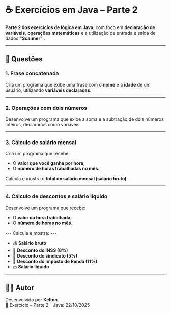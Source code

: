 # ☕ Exercícios em Java – Parte 2
**Parte 2 dos exercícios de lógica em Java**, com foco em **declaração de variáveis**, **operações matemáticas** e a utilização de entrada e saída de dados **"Scanner"** .

---

## 📘 Questões

### 1. Frase concatenada
Cria um programa que exibe uma frase com o **nome** e a **idade** de um usuário, utilizando **variáveis declaradas**. 

---

### 2. Operações com dois números
Desenvolve um programa que exibe a soma e a subtração de dois números inteiros, declarados como variáveis.  

---

### 3. Cálculo de salário mensal
Cria um programa que recebe:
- O **valor que você ganha por hora**;
- O **número de horas trabalhadas no mês**.  

Calcula e mostra o **total do salário mensal (salário bruto)**.

---

### 4. Cálculo de descontos e salário líquido
Desenvolve um programa que recebe:
- O **valor da hora trabalhada**;
- O **número de horas no mês**.

 --- Calcula e mostra: ---
- 💰 **Salário bruto**  
- 💸 **Desconto do INSS (8%)**  
- 💼 **Desconto do sindicato (5%)**  
- 🧾 **Desconto do Imposto de Renda (11%)**  
- 💵 **Salário líquido**

---

## 👨‍💻 Autor
Desenvolvido por **Kelton** <br>
📅 Exercício – Parte 2 - Java: 22/10/2025

